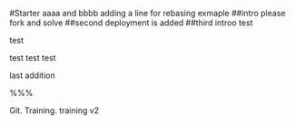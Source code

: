 #Starter 
aaaa and bbbb
adding a line for rebasing exmaple
##intro
please fork and solve
##second
deployment is added
##third
introo 
test 

test

test test test

last addition

%%%

Git. Training.
training v2